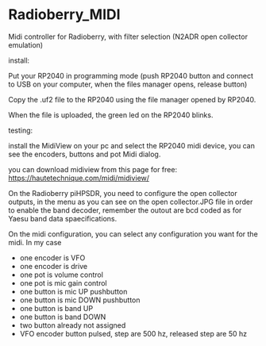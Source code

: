 # Radioberry_MIDI
Midi controller for Radioberry, with filter selection (N2ADR open collector emulation)

install:

Put your RP2040 in programming mode (push RP2040 button and connect to USB on your computer, 
when the files manager opens, release button)

Copy the .uf2 file to the RP2040 using the file manager opened by RP2040.

When the file is uploaded, the green led on the RP2040 blinks.

testing:

install the MidiView on your pc and select the RP2040 midi device, you can see the encoders, 
buttons and pot Midi dialog.

you can download midiview from this page for free: https://hautetechnique.com/midi/midiview/

On the Radioberry piHPSDR, you need to configure the open collector outputs, in the menu 
as you can see on the open collector.JPG file in order to enable the band decoder, remember 
the outout are bcd coded as for Yaesu band data spaecifications.

On the midi configuration, you can select any configuration you want for the midi. In my case 
- one encoder is VFO
- one encoder is drive
- one pot is volume control
- one pot is mic gain control
- one button is mic UP pushbutton  
- one button is mic DOWN pushbutton
- one button is band UP
- one button is band DOWN
- two button already not assigned
- VFO encoder button pulsed, step are 500 hz, released step are 50 hz 
